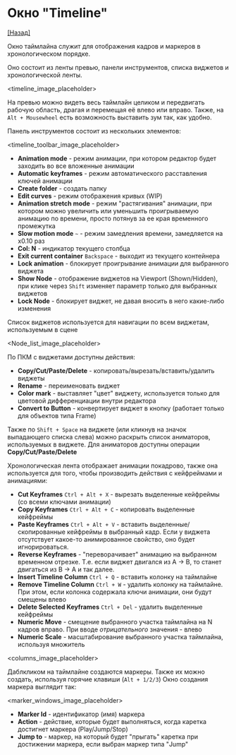 # Окно "Timeline"

[[Назад]](@UI)

Окно таймлайна служит для отображения кадров и маркеров в хронологическом порядке. 

Оно состоит из ленты превью, панели инструментов, списка виджетов и хронологической ленты.

<timeline_image_placeholder>

На превью можно видеть весь таймлайн целиком и передвигать рабочую область, драгая и перемещая её влево или вправо. Также, на `Alt + Mousewheel` есть возможность выставить зум так, как удобно.

Панель инструментов состоит из нескольких элементов:

<timeline_toolbar_image_placeholder>

* **Animation mode** - режим анимации, при котором редактор будет заходить во все вложенные анимации
* **Automatic keyframes** - режим автоматического расставления ключей анимации
* **Create folder** - создать папку
* **Edit curves** - режим отображения кривых (WIP)
* **Animation stretch mode** - режим "растягивания" анимации, при котором можно увеличить или уменьшить проигрываемую анимацию по времени, просто потянув за ее края временного промежутка
* **Slow motion mode** `~` - режим замедления времени, замедляется на x0.10 раз
* **Col: N** - индикатор текущего столбца
* **Exit current container** `Backspace` - выходит из текущего контейнера
* **Lock animation** - блокирует проигрывание анимации для выбранного виджета
* **Show Node** - отображение виджетов на Viewport (Shown/Hidden), при клике через `Shift` изменяет параметр только для выбранных виджетов
* **Lock Node** - блокирует виджет, не давая вносить в него какие-либо изменения

Список виджетов используется для навигации по всем виджетам, используемым в сцене

<Node_list_image_placeholder>

По ПКМ с виджетами доступны действия:
* **Copy/Cut/Paste/Delete** - копировать/вырезать/вставить/удалить виджеты
* **Rename** - переименовать виджет
* **Color mark** - выставляет "цвет" виджету, используется только для цветовой дифференциации внутри редактора
* **Convert to Button** - конвертирует виджет в кнопку (работает только для объектов типа Frame)

Также по `Shift + Space` на виджете (или кликнув на значок выпадающего списка слева) можно раскрыть список аниматоров, используемых в виджете.
Для аниматоров доступны операции **Copy/Cut/Paste/Delete**

Хронологическая лента отображает анимации покадрово, также она используется для того, чтобы производить действия с кейфреймами и анимациями:

* **Cut Keyframes** `Ctrl + Alt + X` - вырезать выделенные кейфреймы (со всеми ключами анимации)
* **Copy Keyframes** `Ctrl + Alt + C` - копировать выделенные кейфреймы
* **Paste Keyframes** `Ctrl + Alt + V` - вставить выделенные/скопированные кейфреймы в выбранный кадр. Если у виджета отсутствует какое-то анимированное свойство, оно будет игнорироваться.
* **Reverse Keyframes** - "переворачивает" анимацию на выбранном временном отрезке. Т.е. если виджет двигался из A -> B, то станет двигаться из B -> A и так далее.
* **Insert Timeline Column** `Ctrl + Q` - вставить колонку на таймлайне
* **Remove Timeline Column** `Ctrl + W` - удалить колонку на таймлайне. При этом, если колонка содержала ключи анимации, они будут смещены влево
* **Delete Selected Keyframes** `Ctrl + Del` - удалить выделенные кейфреймы
* **Numeric Move** - смещение выбранного участка таймлайна на N кадров вправо. При вводе *отрицательного* значения - влево
* **Numeric Scale** - масштабирование выбранного участка таймлайна, используя множитель

<columns_image_placeholder>

Даблкликом на таймлайне создаются маркеры. Также их можно создать, используя горячие клавиши (`Alt + 1/2/3`)
Окно создания маркера выглядит так:

<marker_windows_image_placeholder>

* **Marker Id** - идентификатор (имя) маркера
* **Action** - действие, которые будет выполняться, когда каретка достигнет маркера (Play/Jump/Stop)
* **Jump to** - маркер, на который будет "прыгать" каретка при достижении маркера, если выбран маркер типа "Jump"
